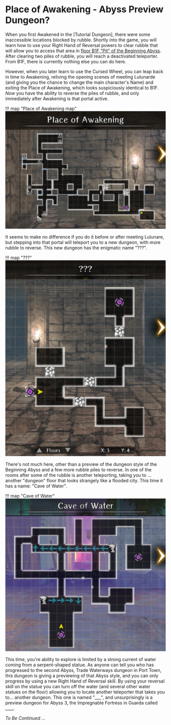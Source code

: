 # Place of Awakening - Abyss Preview Dungeon?

When you first Awakened in the [Tutorial Dungeon], there were some inaccessible locations blocked by rubble.  Shortly into the game, you will learn how to use your Right Hand of Reversal powers to clear rubble that will allow you to access that area in [floor B1F "Pit" of the Beginning Abyss](./maps.md).  After clearing two piles of rubble, you will reach a deactivated teleporter.  From B1F, there is currently nothing else you can do here. 

However, when you later learn to use the Cursed Wheel, you can leap back in time to Awakening, reliving the opening scenes of meeting Lulunarde (and giving you the chance to change the main character's Name) and exiting the Place of Awakening, which looks suspiciously identical to B1F.  *Now* you have the ability to reverse the piles of rubble, and only immediately after Awakening is that portal active.

!!! map "Place of Awakening map"
    ![Place of Awakening map](../0-introduction/img/place-of-awakening.jpg)

It seems to make no difference if you do it before or after meeting Lulunare, but stepping into that portal will teleport you to a new dungeon, with more rubble to reverse.  This new dungeon has the enigmatic name "???".  

!!! map "???"
    ![???](./img/question-question-question-map.jpg)

There's not much here, other than a preview of the dungeon style of the Beginning Abyss and a few more rubble piles to reverse.  In one of the rooms after some of the rubble is another teleporting, taking you to ...  another "dungeon" floor that looks strangely like a flooded city.  This time it has a name:  "Cave of Water".  

!!! map "Cave of Water"
    ![???](./img/cave-of-water-map.jpg)

This time, you're ability to explore is limited by a strong current of water coming from a serpent-shaped statue.  As anyone can tell you who has progressed to the second Abyss, Trade Waterways dungeon in Port Town, this dungeon is giving a previewing of that Abyss style, and you can only progress by using a new Right Hand of Reversal skill.  By using your reversal skill on the statue you can turn off the water (and several other water statues on the floor) allowing you to locate another teleporter that takes you to...  another dungeon.  This one is named "___", and unsurprisingly is a preview dungeon for Abyss 3, the Impregnable Fortress in Guarda called ____.  

<!--
NOTE:  Could add game screenshots of performing the reversal actions

!!! map "A3previewmapName"
    ![???](./img/a3-preview-map.jpg)

You cannot progress through this floor until you learn another Right Hand of Reversal skill - the ability to activate Golems (making them move out of your way).  Doing so allows you to find yet another teleporter, taking you to the preview dungeon for Abyss 4.  This 

!!! map "A4previewmapName"
    ![???](./img/a4-preview-map.jpg)

-->

*To Be Continued ...*
